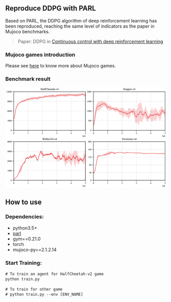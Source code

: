 ## Reproduce DDPG with PARL
Based on PARL, the DDPG algorithm of deep reinforcement learning has been reproduced, reaching the same level of indicators as the paper in Mujoco benchmarks.

> Paper: DDPG in [Continuous control with deep reinforcement learning](https://arxiv.org/abs/1509.02971)

### Mujoco games introduction
Please see [here](https://github.com/openai/mujoco-py) to know more about Mujoco games.

### Benchmark result

<img src="https://github.com/benchmarking-rl/PARL-experiments/blob/master/DDPG/torch/result.png" width="800" alt="DDPG_results"/>

## How to use
### Dependencies:
+ python3.5+
+ [parl](https://github.com/PaddlePaddle/PARL)
+ gym==0.21.0
+ torch
+ mujoco-py==2.1.2.14

### Start Training:
```
# To train an agent for HalfCheetah-v2 game
python train.py

# To train for other game
# python train.py --env [ENV_NAME]
